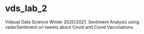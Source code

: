 # vds_lab_2

Vidsual Data Science Winter 2020/2021. Sentiment Analysis using vaderSentiment on tweets about Covid and Covid Vaccinations.
